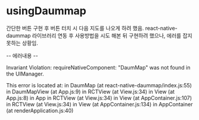 # usingDaummap

간단한 버튼 구현 후 버튼 터치 시 다음 지도를 나오게 하려 했음.
react-native-daummap 라이브러리 연동 후 사용방법을 시도 해본 뒤 구현하려 했으나, 에러를 잡지 못하는 상황임.

-- 에러내용 --

Invariant Violation: requireNativeComponent: "DaumMap" was not found in the UIManager.

This error is located at:
    in DaumMap (at react-native-daummap/index.js:55)
    in DaumMapView (at App.js:9)
    in RCTView (at View.js:34)
    in View (at App.js:8)
    in App
    in RCTView (at View.js:34)
    in View (at AppContainer.js:107)
    in RCTView (at View.js:34)
    in View (at AppContainer.js:134)
    in AppContainer (at renderApplication.js:40)
